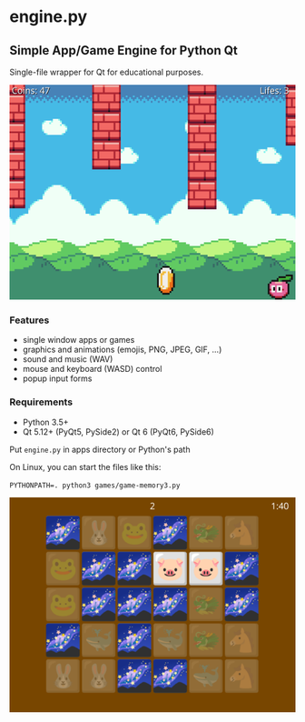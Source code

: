 # engine.py

## Simple App/Game Engine for Python Qt

Single-file wrapper for Qt for educational purposes.

![Screenshot of Rockato game](screenshot-game-rockato.png)

### Features
- single window apps or games
- graphics and animations (emojis, PNG, JPEG, GIF, ...)
- sound and music (WAV)
- mouse and keyboard (WASD) control
- popup input forms

### Requirements
- Python 3.5+
- Qt 5.12+ (PyQt5, PySide2) or Qt 6 (PyQt6, PySide6)

Put `engine.py` in apps directory or Python's path

On Linux, you can start the files like this:

`PYTHONPATH=. python3 games/game-memory3.py`

![Screenshot of Memory³ game](screenshot-game-memory3.png)

